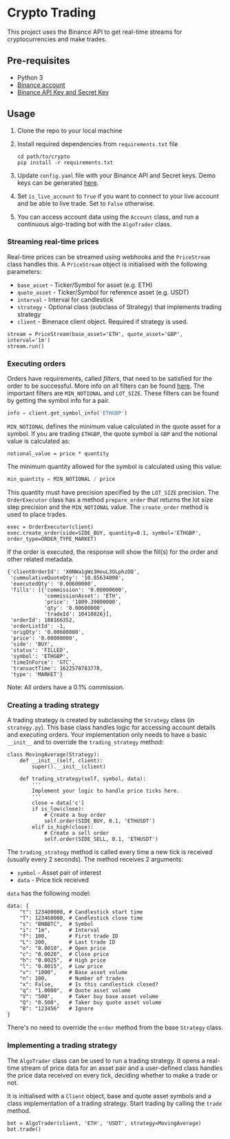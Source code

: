 # Crypto Trading
This project uses the Binance API to get real-time streams for cryptocurrencies and make trades.

## Pre-requisites
- Python 3
- [Binance account](https://www.binance.com/en)
- [Binance API Key and Secret Key](https://www.binance.com/en/my/settings/api-management)

## Usage
1. Clone the repo to your local machine
2. Install required dependencies from `requirements.txt` file
    
    ```
    cd path/to/crypto
    pip install -r requirements.txt
    ```
3. Update `config.yaml` file with your Binance API and Secret keys. Demo keys can be generated [here](https://testnet.binance.vision/).
4. Set `is_live_account` to `True` if you want to connect to your live account and be able to live trade. Set to `False` otherwise.
5. You can access account data using the `Account` class, and run a continuous algo-trading bot with the `AlgoTrader` class.

### Streaming real-time prices
Real-time prices can be streamed using webhooks and the `PriceStream` class handles this. A `PriceStream` object is initialised with the following parameters:
- `base_asset` - Ticker/Symbol for asset (e.g. ETH)
- `quote_asset` - Ticker/Symbol for reference asset (e.g. USDT)
- `interval` - Interval for candlestick 
- `strategy` - Optional class (subclass of Strategy) that implements trading strategy
- `client` - Binenace client object. Required if strategy is used.

```python3
stream = PriceStream(base_asset='ETH', quote_asset='GBP', interval='1m')
stream.run()
```

### Executing orders
Orders have requirements, called _filters_, that need to be satisfied for the order to be successful. More info on all filters can be found [here](https://sammchardy.github.io/binance-order-filters/). The important filters are `MIN_NOTIONAL` and `LOT_SIZE`. These filters can be found by getting the symbol info for a pair.

```python
info = client.get_symbol_info('ETHGBP')
```

`MIN_NOTIONAL` defines the minimum value calculated in the quote asset for a symbol. If you are trading `ETHGBP`, the quote symbol is `GBP` and the notional value is calculated as:
```
notional_value = price * quantity
```
The minimum quantity allowed for the symbol is calculated using this value:
```python
min_quantity = MIN_NOTIONAL / price
```

This quantity must have precision specified by the `LOT_SIZE` precision. The `OrderExecutor` class has a method `prepare_order` that returns the lot size step precision and the `MIN_NOTIONAL` value. The `create_order` method is used to place trades.

```python3
exec = OrderExecutor(client)
exec.create_order(side=SIDE_BUY, quantity=0.1, symbol='ETHGBP', order_type=ORDER_TYPE_MARKET)
```

If the order is executed, the response will show the fill(s) for the order and other related metadata.

```
{'clientOrderId': 'X0NWa1gWz3HeuL3OLphzDQ',
 'cummulativeQuoteQty': '10.85634000',
 'executedQty': '0.00600000',
 'fills': [{'commission': '0.00000600',
            'commissionAsset': 'ETH',
            'price': '1809.39000000',
            'qty': '0.00600000',
            'tradeId': 10410826}],
 'orderId': 188166352,
 'orderListId': -1,
 'origQty': '0.00600000',
 'price': '0.00000000',
 'side': 'BUY',
 'status': 'FILLED',
 'symbol': 'ETHGBP',
 'timeInForce': 'GTC',
 'transactTime': 1622578783778,
 'type': 'MARKET'}
```

Note: All orders have a 0.1% commission.

### Creating a trading strategy
A trading strategy is created by subclassing the `Strategy` class (in `strategy.py`). This base class handles logic for accessing account details and executing orders. Your implementation only needs to have a basic `__init__` and to override the `trading_strategy` method:

```python3
class MovingAverage(Strategy):
    def __init__(self, client):
        super().__init__(client)

    def trading_strategy(self, symbol, data):
        '''
        Implement your logic to handle price ticks here.
        '''
        close = data['c']
        if is_low(close):
            # Create a buy order
            self.order(SIDE_BUY, 0.1, 'ETHUSDT')
        elif is_high(close):
            # Create a sell order
            self.order(SIDE_SELL, 0.1, 'ETHUSDT')
```

The `trading_strategy` method is called every time a new tick is received (usually every 2 seconds). The method receives 2 arguments:
- `symbol` - Asset pair of interest
- `data` - Price tick received

`data` has the following model:
```python3
data: {
    "t": 123400000, # Candlestick start time
    "T": 123460000, # Candlestick close time
    "s": "BNBBTC",  # Symbol
    "i": "1m",      # Interval
    "f": 100,       # First trade ID
    "L": 200,       # Last trade ID
    "o": "0.0010",  # Open price
    "c": "0.0020",  # Close price
    "h": "0.0025",  # High price
    "l": "0.0015",  # Low price
    "v": "1000",    # Base asset volume
    "n": 100,       # Number of trades
    "x": False,     # Is this candlestick closed?
    "q": "1.0000",  # Quote asset volume
    "V": "500",     # Taker buy base asset volume
    "Q": "0.500",   # Taker buy quote asset volume
    "B": "123456"   # Ignore
}
```

There's no need to override the `order` method from the base `Strategy` class.

### Implementing a trading strategy
The `AlgoTrader` class can be used to run a trading strategy. It opens a real-time stream of price data for an asset pair and a user-defined class handles the price data received on every tick, deciding whether to make a trade or not. 

It is initialised with a `Client` object, base and quote asset symbols and a class implementation of a trading strategy. Start trading by calling the `trade` method.

```python3
bot = AlgoTrader(client, 'ETH', 'USDT', strategy=MovingAverage)
bot.trade()
```
